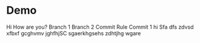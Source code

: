 # Demo
Hi
How are you?
Branch 1
Branch 2
Commit Rule
Commit 1
hi
Sfa
dfs
zdvsd
xfbxf
gcghvmv
jghfhjSC
sgaerkhgsehs
zdhtjhg
wgare

